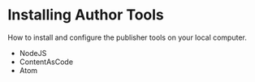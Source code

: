# Installing Author Tools

How to install and configure the publisher tools on your local computer.

* NodeJS
* ContentAsCode
* Atom
